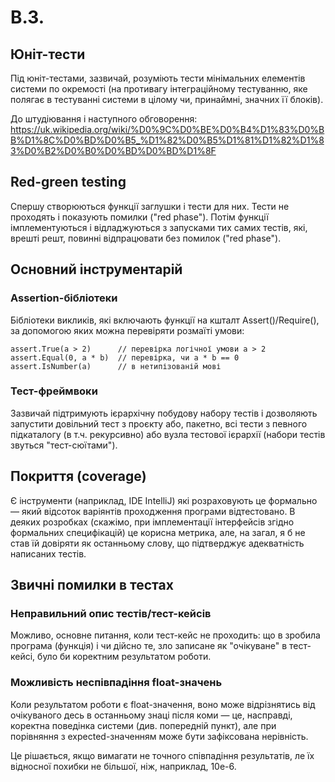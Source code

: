 # B.3. 

## Юніт-тести

Під юніт-тестами, зазвичай, розуміють тести мінімальних елементів системи по окремості
(на противагу інтеграційному тестуванню, яке полягає в тестуванні системи в цілому чи, 
принаймні, значних її блоків).

До штудіювання і наступного обговорення:
https://uk.wikipedia.org/wiki/%D0%9C%D0%BE%D0%B4%D1%83%D0%BB%D1%8C%D0%BD%D0%B5_%D1%82%D0%B5%D1%81%D1%82%D1%83%D0%B2%D0%B0%D0%BD%D0%BD%D1%8F

## Red-green testing

Спершу створюються функції заглушки і тести для них. Тести не проходять і показують помилки
("red phase"). Потім функції імплементуються і відладжуються з запусками тих самих тестів, які,
врешті решт, повинні відпрацювати без помилок ("red phase").

## Основний інструментарій

### Assertion-бібліотеки

Бібліотеки викликів, які включають функції на кшталт Assert()/Require(), за допомогою яких можна перевіряти розмаїті 
умови: 

    assert.True(a > 2)      // перевірка логічної умови a > 2
    assert.Equal(0, a * b)  // перевірка, чи a * b == 0
    assert.IsNumber(a)      // в нетипізованій мові

### Тест-фреймвоки

Зазвичай підтримують ієрархічну побудову набору тестів і дозволяють запустити довільний тест 
з проєкту або, пакетно, всі тести з певного підкаталогу (в т.ч. рекурсивно) або вузла тестової 
ієрархії (набори тестів звуться "тест-сюїтами").  

## Покриття (coverage)

Є інструменти (наприклад, IDE IntelliJ) які розраховують це формально — який відсоток 
варіянтів проходження програми відтестовано. В деяких розробках (скажімо, при імплементації
інтерфейсів згідно формальних специфікацій) це корисна метрика, але, на загал, я б не став 
їй довіряти як останньому слову, що підтверджує адекватність написаних тестів.

## Звичні помилки в тестах

### Неправильний опис тестів/тест-кейсів

Можливо, основне питання, коли тест-кейс не проходить: що в зробила програма (функція) і чи 
дійсно те, зло записане як "очікуване" в тест-кейсі, було би коректним результатом роботи. 

### Можливість неспівпадіння float-значень

Коли результатом роботи є float-значення, воно може відрізнятись від очікуваного десь в 
останньому знаці після коми — це, насправді, коректна поведінка системи (див. попередній пункт), 
але при порівняння з expected-значенням може бути зафіксована нерівність.

Це рішається, якщо вимагати не точного співпадіння результатів, ле їх відносної похибки не більшої, 
ніж, наприклад, 10e-6.
